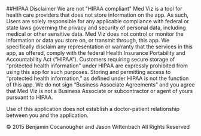 ##HIPAA Disclaimer 
We are not "HIPAA compliant"
Med Viz is a tool for health care providers that does not store information on the app. As such, Users are solely responsible for any applicable compliance with federal or state laws governing the privacy and security of personal data, including medical or other sensitive data. Med Viz does not control or monitor the information or data you store on, or transmit through, this app. We specifically disclaim any representation or warranty that the services in this app, as offered, comply with the federal Health Insurance Portability and Accountability Act (“HIPAA”). Customers requiring secure storage of “protected health information” under HIPAA are expressly prohibited from using this app for such purposes. Storing and permitting access to “protected health information,” as defined under HIPAA is not the function of this app. We do not sign “Business Associate Agreements” and you agree that Med Viz is not a Business Associate or subcontractor or agent of yours pursuant to HIPAA.  

Use of this application does not establish a doctor-patient relationship between you and the application.  

© 2015 Benjamin Cocanougher and Jason Wittenbach All Rights Reserved
